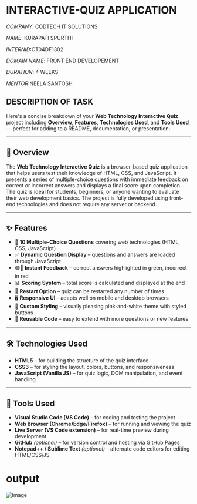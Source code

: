 # INTERACTIVE-QUIZ APPLICATION

*COMPANY*: CODTECH IT SOLUTIONS

*NAME*:  KURAPATI SPURTHI

*INTERNID*:CT04DF1302

*DOMAIN NAME*: FRONT END DEVELOPEMENT

*DURATION*: 4 WEEKS

*MENTOR*:NEELA SANTOSH

## DESCRIPTION OF TASK

 Here's a concise breakdown of your **Web Technology Interactive Quiz** project including **Overview**, **Features**, **Technologies Used**, and **Tools Used** — perfect for adding to a README, documentation, or presentation:

---

## 📌 **Overview**

The **Web Technology Interactive Quiz** is a browser-based quiz application that helps users test their knowledge of HTML, CSS, and JavaScript. It presents a series of multiple-choice questions with immediate feedback on correct or incorrect answers and displays a final score upon completion. The quiz is ideal for students, beginners, or anyone wanting to evaluate their web development basics. The project is fully developed using front-end technologies and does not require any server or backend.

---

## ✨ **Features**

* 🎯 **10 Multiple-Choice Questions** covering web technologies (HTML, CSS, JavaScript)
* ✅ **Dynamic Question Display** – questions and answers are loaded through JavaScript
* 🟢🔴 **Instant Feedback** – correct answers highlighted in green, incorrect in red
* 📊 **Scoring System** – total score is calculated and displayed at the end
* 🔁 **Restart Option** – quiz can be restarted any number of times
* 🖥️ **Responsive UI** – adapts well on mobile and desktop browsers
* 🎨 **Custom Styling** – visually pleasing pink-and-white theme with styled buttons
* 🧩 **Reusable Code** – easy to extend with more questions or new features

---

## 🛠️ **Technologies Used**

* **HTML5** – for building the structure of the quiz interface
* **CSS3** – for styling the layout, colors, buttons, and responsiveness
* **JavaScript (Vanilla JS)** – for quiz logic, DOM manipulation, and event handling

---

## 🧪 **Tools Used**

* **Visual Studio Code (VS Code)** – for coding and testing the project
* **Web Browser (Chrome/Edge/Firefox)** – for running and viewing the quiz
* **Live Server (VS Code extension)** – for real-time preview during development
* **GitHub** *(optional)* – for version control and hosting via GitHub Pages
* **Notepad++ / Sublime Text** *(optional)* – alternate code editors for editing HTML/CSS/JS

# output
![Image](https://github.com/user-attachments/assets/acd61931-67e8-440d-bbd2-9110c00d1fb9)
